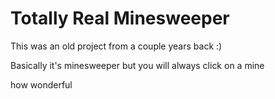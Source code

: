 # Totally Real Minesweeper
This was an old project from a couple years back :)

Basically it's minesweeper but you will always click on a mine

how wonderful
